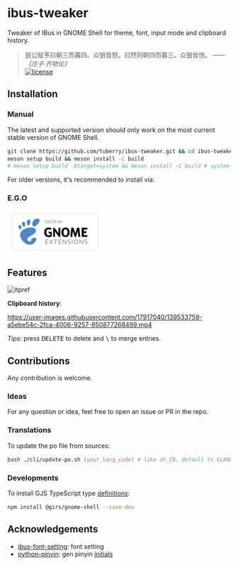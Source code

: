 # ibus-tweaker

Tweaker of IBus in GNOME Shell for theme, font, input mode and clipboard history.
> 狙公赋芧曰朝三而暮四。众狙皆怒。曰然则朝四而暮三。众狙皆悦。 —— *《庄子·齐物论》*\
[![license]](/LICENSE.md)

## Installation

### Manual

The latest and supported version should only work on the most current stable version of GNOME Shell.

```bash
git clone https://github.com/tuberry/ibus-tweaker.git && cd ibus-tweaker
meson setup build && meson install -C build
# meson setup build -Dtarget=system && meson install -C build # system-wide, default --prefix=/usr/local
```

For older versions, it's recommended to install via:

### E.G.O

[<img src="https://raw.githubusercontent.com/andyholmes/gnome-shell-extensions-badge/master/get-it-on-ego.svg?sanitize=true" alt="Get it on GNOME Extensions" height="100" align="middle">][EGO]

## Features

![itpref](https://github.com/user-attachments/assets/fb5573ae-f1f9-44fd-a01d-f1fab5bcefda)

**Clipboard history**:

https://user-images.githubusercontent.com/17917040/139533759-a5ebe54c-2fca-4006-9257-850877268499.mp4

*Tips*: press <kbd>DELETE</kbd> to delete and <kbd>\\</kbd> to merge entries.

## Contributions

Any contribution is welcome.

### Ideas

For any question or idea, feel free to open an issue or PR in the repo.

### Translations

To update the po file from sources:

```bash
bash ./cli/update-po.sh [your_lang_code] # like zh_CN, default to $LANG
```

### Developments

To install GJS TypeScript type [definitions](https://www.npmjs.com/package/@girs/gnome-shell):

```bash
npm install @girs/gnome-shell --save-dev
```

## Acknowledgements

* [ibus-font-setting](https://extensions.gnome.org/extension/1121/ibus-font-setting/): font setting
* [python-pinyin](https://github.com/mozillazg/python-pinyin): gen pinyin [initials](/gen-initials.py)

[EGO]:https://extensions.gnome.org/extension/2820/ibus-tweaker/
[license]:https://img.shields.io/badge/license-GPLv3+-green.svg
